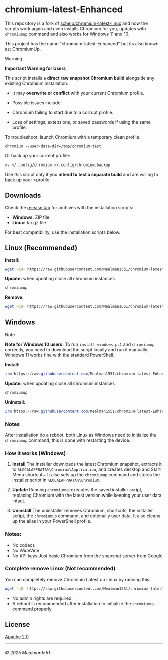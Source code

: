 # chromium-latest-Enhanced

This repository is a fork of [scheib/chromium-latest-linux](https://github.com/scheib/chromium-latest-linux) and now the scripts work again and even installs Chromium for you, updates with `chromiumup` command and also works for Windows 11 and 10.

This project has the name "chromium-latest-Enhanced" but its also known as; ChromiumUp.
> [!Warning]
>**Important Warning for Users**
>
>This script installs a **direct raw snapshot Chromium build** alongside any existing Chromium installation.
>
>* It may **overwrite or conflict** with your current Chromium profile.
>* Possible issues include:
>
> * Chromium failing to start due to a corrupt profile.
> * Loss of settings, extensions, or saved passwords if using the same profile.
>
>To troubleshoot, launch Chromium with a temporary clean profile:
>
>```
>chromium --user-data-dir=/tmp/chromium-test
>```
>
>Or back up your current profile:
>
>```
>mv ~/.config/chromium ~/.config/chromium.backup
>```
>
>Use this script only if you **intend to test a separate build** and are willing to back up your >profile.


## Downloads

Check the [release tab](https://github.com/Mealman1551/chromium-latest-Enhanced/releases) for archives with the installation scripts:

* **Windows:** ZIP file
* **Linux:** tar.gz file

For best compatibility, use the installation scripts below.

## Linux (Recommended)

**Install:**

```bash
wget -qO- https://raw.githubusercontent.com/Mealman1551/chromium-latest-Enhanced/refs/heads/master/install.sh | bash
```

**Update:**
when updating close all chromium instances
```bash
chromiumup
```

**Remove:**

```bash
wget -qO- https://raw.githubusercontent.com/Mealman1551/chromium-latest-Enhanced/refs/heads/master/remove.sh | bash
```

## Windows
> [!note]
> **Note for Windows 10 users:** To run `install-windows.ps1` and `chromiumup` correctly, you need to download the script locally and run it manually. Windows 11 works fine with the standard PowerShell.


**Install:**

```powershell
irm https://raw.githubusercontent.com/Mealman1551/chromium-latest-Enhanced/refs/heads/master/install-windows.ps1 | iex
```

**Update:**
when updating close all chromium instances
```powershell
chromiumup
```

**Uninstall:**

```powershell
irm https://raw.githubusercontent.com/Mealman1551/chromium-latest-Enhanced/refs/heads/master/uninstall-windows.ps1 | iex
```
### Notes

After installation do a reboot, both Linux as Windows need to initialize the `chromiumup` command, this is done with restarting the device.


### How it works (Windows)

1. **Install**
   The installer downloads the latest Chromium snapshot, extracts it to `%LOCALAPPDATA%\Chromium\Application`, and creates desktop and Start Menu shortcuts. It also sets up the `chromiumup` command and stores the installer script in `%LOCALAPPDATA%\Chromium`.

2. **Update**
   Running `chromiumup` executes the saved installer script, replacing Chromium with the latest version while keeping your user data intact.

3. **Uninstall**
   The uninstaller removes Chromium, shortcuts, the installer script, the `chromiumup` command, and optionally user data. It also cleans up the alias in your PowerShell profile.

### Notes:

- No codecs
- No WideVine
- No API keys
Just basic Chromium from the snapshot server from Google

### Complete remove Linux (Not recommended)

You can completely remove Chromium Latest on Linux by running this:

```bash
wget -qO- https://raw.githubusercontent.com/Mealman1551/chromium-latest-Enhanced/refs/heads/master/remove_complete.sh | bash
```

- No admin rights are required.
- A reboot is recommended after installation to initialize the `chromiumup` command properly.

## License

[Apache 2.0](/LICENSE)

---

###### &copy; 2025 Mealman1551
